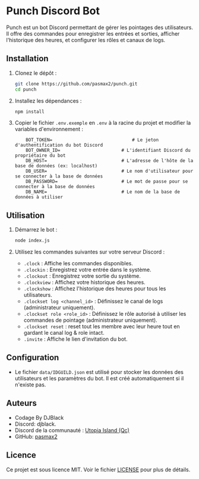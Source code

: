 # Punch Discord Bot

Punch est un bot Discord permettant de gérer les pointages des utilisateurs. Il offre des commandes pour enregistrer les entrées et sorties, afficher l'historique des heures, et configurer les rôles et canaux de logs.

## Installation

1. Clonez le dépôt :
    ```sh
    git clone https://github.com/pasmax2/punch.git
    cd punch
    ```

2. Installez les dépendances :
    ```sh
    npm install
    ```

3. Copier le fichier `.env.exemple` en `.env` à la racine du projet et modifier la variables d'environnement :
    ```env
        BOT_TOKEN=                              # Le jeton d'authentification du bot Discord
        BOT_OWNER_ID=                       # L'identifiant Discord du propriétaire du bot
        DB_HOST=                            # L'adresse de l'hôte de la base de données (ex: localhost)
        DB_USER=                            # Le nom d'utilisateur pour se connecter à la base de données
        DB_PASSWORD=                        # Le mot de passe pour se connecter à la base de données
        DB_NAME=                            # Le nom de la base de données à utiliser
    ```

## Utilisation

1. Démarrez le bot :
    ```sh
    node index.js
    ```

2. Utilisez les commandes suivantes sur votre serveur Discord :

    - `.clock` : Affiche les commandes disponibles.
    - `.clockin` : Enregistrez votre entrée dans le système.
    - `.clockout` : Enregistrez votre sortie du système.
    - `.clockview` : Affichez votre historique des heures.
    - `.clockshow` : Affichez l'historique des heures pour tous les utilisateurs.
    - `.clockset log <channel_id>` : Définissez le canal de logs (administrateur uniquement).
    - `.clockset role <role_id>` : Définissez le rôle autorisé à utiliser les commandes de pointage (administrateur uniquement).
    - `.clockset reset` : reset tout les membre avec leur heure tout en gardant le canal log & role intact.
    - `.invite` : Affiche le lien d'invitation du bot.

## Configuration

- Le fichier `data/IDGUILD.json` est utilisé pour stocker les données des utilisateurs et les paramètres du bot. Il est créé automatiquement si il n'existe pas.

## Auteurs

- Codage By DJBlack
- Discord: djblack.
- Discord de la communauté : [Utopia Island (Qc)](https://discord.gg/w6vwpTbnX6)
- GitHub: [pasmax2](https://github.com/pasmax2)

## Licence

Ce projet est sous licence MIT. Voir le fichier [LICENSE](LICENSE) pour plus de détails.